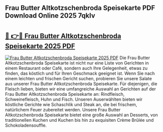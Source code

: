 ## Frau Butter Altkotzschenbroda Speisekarte PDF Download Online 2025 7qkIv

# <h2><a href="http://gc6ulq.nevu.top/?p=Frau+Butter+Altkotzschenbroda+Speisekarte">🔗 👉🔴 Frau Butter Altkotzschenbroda Speisekarte 2025 PDF</a></h2>

[![Frau Butter Altkotzschenbroda Speisekarte 2025 PDF](https://i.imgur.com/dBaPXMq.png)](http://gc6ulq.nevu.top/?p=Frau+Butter+Altkotzschenbroda+Speisekarte)
Die Frau Butter Altkotzschenbroda Speisekarte ist nicht nur eine Liste von Gerichten in einem Restaurant oder Café, sondern auch Ihre Gelegenheit, etwas zu finden, das köstlich und für Ihren Geschmack geeignet ist. Wenn Sie nach einem leichten und frischen Gericht suchen, probieren Sie unsere Salate aus unserer Frau Butter Altkotzschenbroda Speisekarte. Für diejenigen, die Fleisch lieben, bieten wir eine umfangreiche Auswahl an Gerichten auf der Frau Butter Altkotzschenbroda Speisekarte an: Rindfleisch, Schweinefleisch, Huhn und Fisch. Unseren Auserwählten bieten wir köstliche Gerichte wie Schaschlik und Steak an, die bei frischem, natürlichem Feuer zubereitet werden. Unsere Frau Butter Altkotzschenbroda Speisekarte bietet eine große Auswahl an Desserts, von traditionellen Kuchen und Kuchen bis hin zu exquisiten Crème Brûlée und Schokoladensouffle.
